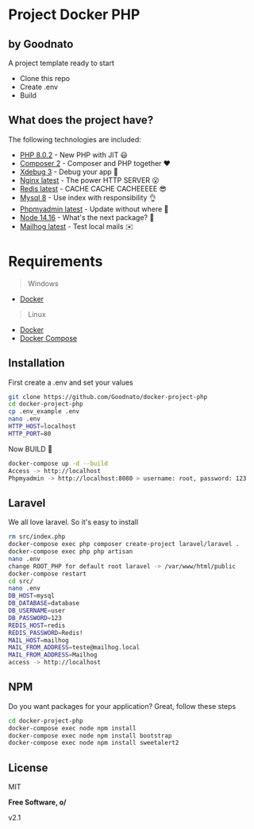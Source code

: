 # Project Docker PHP
## by Goodnato

A project template ready to start

- Clone this repo
- Create .env
- Build

## What does the project have?

The following technologies are included:

- [PHP 8.0.2](https://www.php.net/) - New PHP with JIT 😃
- [Composer 2](https://getcomposer.org/) - Composer and PHP together ❤️
- [Xdebug 3](https://xdebug.org/) - Debug your app 🧐
- [Nginx latest](https://www.nginx.com/) - The power HTTP SERVER 😮
- [Redis latest](https://redis.io/) - CACHE CACHE CACHEEEEE 😎
- [Mysql 8](https://www.mysql.com/) - Use index with responsibility 👌
- [Phpmyadmin latest](https://www.phpmyadmin.net/) - Update without where 🎲
- [Node 14.16](https://nodejs.org/en/) - What's the next package? 👀
- [Mailhog latest](https://github.com/mailhog/MailHog) - Test local mails ✉️

# Requirements

> Windows
- [Docker](https://docs.docker.com/engine/install/)

> Linux
- [Docker](https://docs.docker.com/engine/install/)
- [Docker Compose](https://docs.docker.com/compose/install/)

## Installation

First create a .env and set your values

```sh
git clone https://github.com/Goodnato/docker-project-php
cd docker-project-php
cp .env_example .env
nano .env
HTTP_HOST=localhost
HTTP_PORT=80
```

Now BUILD 🙌

```sh
docker-compose up -d --build
Access -> http://localhost
Phpmyadmin -> http://localhost:8080 > username: root, password: 123
```

## Laravel

We all love laravel. So it's easy to install

```sh
rm src/index.php
docker-compose exec php composer create-project laravel/laravel .
docker-compose exec php php artisan
nano .env
change ROOT_PHP for default root laravel -> /var/www/html/public
docker-compose restart
cd src/
nano .env
DB_HOST=mysql
DB_DATABASE=database
DB_USERNAME=user
DB_PASSWORD=123
REDIS_HOST=redis
REDIS_PASSWORD=Redis!
MAIL_HOST=mailhog
MAIL_FROM_ADDRESS=teste@mailhog.local
MAIL_FROM_ADDRESS=Mailhog
access -> http://localhost
```

## NPM

Do you want packages for your application? Great, follow these steps

```sh
cd docker-project-php
docker-compose exec node npm install
docker-compose exec node npm install bootstrap
docker-compose exec node npm install sweetalert2
```

## License

MIT

**Free Software, o/**

v2.1